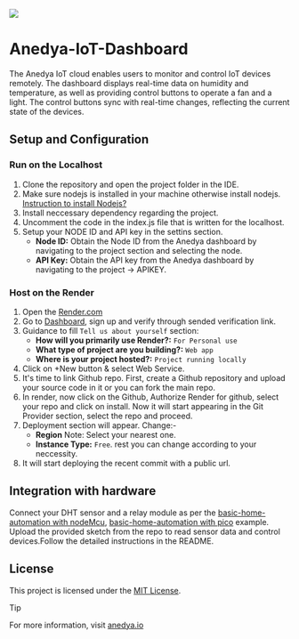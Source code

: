 [<img src="https://img.shields.io/badge/Anedya-Documentation-blue?style=for-the-badge">](https://docs.anedya.io?utm_source=github&utm_medium=link&utm_campaign=github-examples&utm_content=anedya-nodered)

# Anedya-IoT-Dashboard
The Anedya IoT cloud enables users to monitor and control IoT devices remotely. The dashboard displays real-time data on humidity and temperature, as well as providing control buttons to operate a fan and a light. The control buttons sync with real-time changes, reflecting the current state of the devices.

## Setup and Configuration
### Run on the Localhost
1. Clone the repository and open the project folder in the IDE.
2. Make sure nodejs is installed in your machine otherwise install nodejs. [Instruction to install Nodejs?](https://nodejs.org/en/learn/getting-started/how-to-install-nodejs)
3. Install neccessary dependency regarding the project.
4. Uncomment the code in the index.js file that is written for the localhost.
5. Setup your NODE ID and API key in the settins section.
    - **Node ID:** Obtain the Node ID from the Anedya dashboard by navigating to the project section and selecting the node.
    - **API Key:** Obtain the API key from the Anedya dashboard by navigating to the project -> APIKEY.

### Host on the Render
1. Open the [Render.com](https://render.com)
2. Go to [Dashboard](https://dashboard.render.com/login), sign up and verify through sended verification link.
3. Guidance to fill `Tell us about yourself` section:
    - **How will you primarily use Render?:** `For Personal use`
    - **What type of project are you building?:** `Web app`
    - **Where is your project hosted?:** `Project running locally`
4. Click on +New button & select Web Service.
5. It's time to link Github repo. First, create a Github repository and upload your source code in it or you can fork the main repo.
6. In render, now click on the Github, Authorize Render for github, select your repo and click on install. Now it will start appearing in the Git Provider section, select the repo and proceed.
7. Deployment section will appear. Change:- 
    - **Region** Note: Select your nearest one.
    - **Instance Type:** `Free`.
rest you can change according to your neccessity.
 8. It will start deploying the recent commit with a public url.


## Integration with hardware
Connect your DHT sensor and a relay module as per the [basic-home-automation with nodeMcu](https://github.com/anedyaio/anedya-example-nodemcu/tree/main/basic-home-automation), [basic-home-automation with pico](https://github.com/anedyaio/anedya-example-pico/tree/main/Thonny/basic-home-automation/pico) example. Upload the provided sketch from the repo to read sensor data and control devices.Follow the detailed instructions in the README.


## License
This project is licensed under the [MIT License](https://github.com/suraj-maurya/anedya-example-nodered/blob/main/LICENSE).

>[!TIP]
> For more information, visit [anedya.io](https://anedya.io/?utm_source=github&utm_medium=link&utm_campaign=github-examples&utm_content=anedya-nodered)

